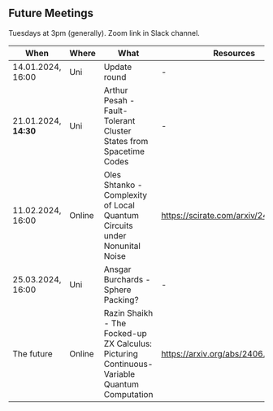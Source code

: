 ## Future Meetings

Tuesdays at 3pm (generally). Zoom link in Slack channel.

| When                  | Where  | What                                                                                        | Resources                            |
|-----------------------|--------|---------------------------------------------------------------------------------------------|--------------------------------------|
| 14.01.2024, 16:00     | Uni    | Update round                                                                                | -                                    |
| 21.01.2024, **14:30** | Uni    | Arthur Pesah - Fault-Tolerant Cluster States from Spacetime Codes                           | -                                    |
| 11.02.2024, 16:00     | Online | Oles Shtanko - Complexity of Local Quantum Circuits under Nonunital Noise                   | https://scirate.com/arxiv/2411.04819 |
| 25.03.2024, 16:00     | Uni    | Ansgar Burchards - Sphere Packing?                                                          | -                                    |
| The future            | Online | Razin Shaikh - The Focked-up ZX Calculus: Picturing Continuous-Variable Quantum Computation | https://arxiv.org/abs/2406.02905     |
